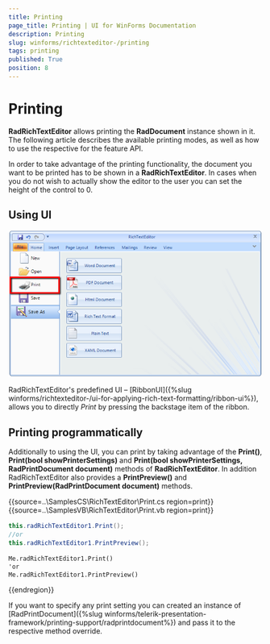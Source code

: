 ```yaml
---
title: Printing
page_title: Printing | UI for WinForms Documentation
description: Printing
slug: winforms/richtexteditor-/printing
tags: printing
published: True
position: 8
---
```


# Printing

__RadRichTextEditor__ allows printing the __RadDocument__ instance shown in it. The following article describes the available printing modes, as well as how to use the respective for the feature API.
      

In order to take advantage of the printing functionality, the document you want to be printed has to be shown in a __RadRichTextEditor__. In cases when you do not wish to actually show the editor to the user you can set the height of the control to 0.
      

## Using UI 
![richtexteditor-printing 001](images/richtexteditor-printing001.png)

RadRichTextEditor's predefined UI – [RibbonUI]({%slug winforms/richtexteditor-/ui-for-applying-rich-text-formatting/ribbon-ui%}), allows you to directly *Print* by pressing the backstage item of the ribbon.
        

## Printing programmatically

Additionally to using the UI, you can print by taking advantage of the __Print()__,  __Print(bool showPrinterSettings)__ and __Print(bool showPrinterSettings, RadPrintDocument document)__ methods of  __RadRichTextEditor__. In addition RadRichTextEditor also provides a __PrintPreview()__ and __PrintPreview(RadPrintDocument document)__ methods.         


{{source=..\SamplesCS\RichTextEditor\Print.cs region=print}} 
{{source=..\SamplesVB\RichTextEditor\Print.vb region=print}} 

````C#
this.radRichTextEditor1.Print();
//or
this.radRichTextEditor1.PrintPreview();

````
````VB.NET
Me.radRichTextEditor1.Print()
'or
Me.radRichTextEditor1.PrintPreview()

````

{{endregion}} 

If you want to specify any print setting you can created an instance of [RadPrintDocument]({%slug winforms/telerik-presentation-framework/printing-support/radprintdocument%}) and pass it to the respective method override.
        
